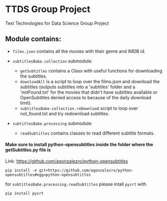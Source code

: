 # TTDS Group Project

Text Technologies for Data Science Group Project

## Module contains:

- ```films.json``` contains all the movies with their genre and IMDB id.

- ```subtitlesBabe.collection``` submodule:
  - ```getSubtitles``` contains a Class with useful functions for downloading the subtitles.
  - ```downloadAll``` is a script to loop over the films.json and download the subtitles (outputs subtitles into a 'subtitles' folder and a 'notFound.txt' for the movies that didn't have subtitles available or OpenSubtitles denied access to because of the daily download limit).
  - ```subtitlesBabe.collection.reDownload``` script to loop over not_found.txt and try redownload subtitles.

- ```subtitlesBabe.processing``` submodule:
  - ```readSubtitles``` contains classes to read different subtitle formats.


#### Make sure to install python-opensubtitles inside the folder where the getSubtitles.py file is
Link: https://github.com/agonzalezro/python-opensubtitles
```
pip install -e git+https://github.com/agonzalezro/python-opensubtitles#egg=python-opensubtitles
```

for ```subtitlesBabe.processing.readSubtitles``` please intall ```pysrt``` with 
```
pip install pysrt
```

